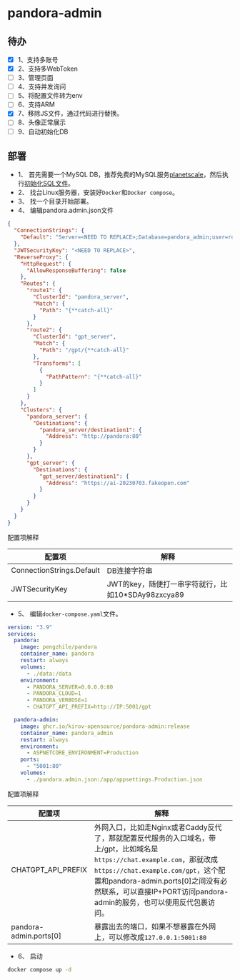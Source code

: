 # pandora-admin

## 待办

- [x] 1、支持多账号
- [x] 2、支持多WebToken
- [ ] 3、管理页面
- [ ] 4、支持并发询问
- [ ] 5、将配置文件转为env
- [ ] 6、支持ARM
- [x] 7、移除JS文件，通过代码进行替换。
- [ ] 8、头像正常展示
- [ ] 9、自动初始化DB

## 部署
* 1、 首先需要一个MySQL DB，推荐免费的MySQL服务[planetscale](https://app.planetscale.com/)，然后执行[初始化SQL文件](Initial.sql)。
* 2、 找台Linux服务器，安装好`Docker`和`Docker compose`。
* 3、 找一个目录开始部署。
* 4、 编辑pandora.admin.json文件
  
```json
{
  "ConnectionStrings": {
    "Default": "Server=<NEED TO REPLACE>;Database=pandora_admin;user=root;password=password;",
  },
  "JWTSecurityKey": "<NEED TO REPLACE>",
  "ReverseProxy": {
    "HttpRequest": {
      "AllowResponseBuffering": false
    },
    "Routes": {
      "route1": {
        "ClusterId": "pandora_server",
        "Match": {
          "Path": "{**catch-all}"
        }
      },
      "route2": {
        "ClusterId": "gpt_server",
        "Match": {
          "Path": "/gpt/{**catch-all}"
        },
        "Transforms": [
          {
            "PathPattern": "{**catch-all}"
          }
        ]
      }
    },
    "Clusters": {
      "pandora_server": {
        "Destinations": {
          "pandora_server/destination1": {
            "Address": "http://pandora:80"
          }
        }
      },
      "gpt_server": {
        "Destinations": {
          "gpt_server/destination1": {
            "Address": "https://ai-20230703.fakeopen.com"
          }
        }
      }
    }
  }
}
```

配置项解释

|配置项|解释|
|---|-----|
|ConnectionStrings.Default|DB连接字符串|
|JWTSecurityKey|JWT的key，随便打一串字符就行，比如10*SDAy98zxcya89|

* 5、 编辑`docker-compose.yaml`文件。

```yaml
version: "3.9"
services:
  pandora:
    image: pengzhile/pandora
    container_name: pandora
    restart: always
    volumes:
      - ./data:/data
    environment:
      - PANDORA_SERVER=0.0.0.0:80
      - PANDORA_CLOUD=1
      - PANDORA_VERBOSE=1
      - CHATGPT_API_PREFIX=http://IP:5001/gpt

  pandora-admin:
    image: ghcr.io/kirov-opensource/pandora-admin:release
    container_name: pandora_admin
    restart: always
    environment:
      - ASPNETCORE_ENVIRONMENT=Production
    ports:
      - "5001:80"
    volumes:
      - ./pandora.admin.json:/app/appsettings.Production.json
```

配置项解释

|配置项|解释|
|---|-----|
|CHATGPT_API_PREFIX|外网入口，比如走Nginx或者Caddy反代了，那就配置反代服务的入口域名，带上/gpt，比如域名是`https://chat.example.com`，那就改成`https://chat.example.com/gpt`，这个配置和pandora-admin.ports\[0\]之间没有必然联系，可以直接IP+PORT访问pandora-admin的服务，也可以使用反代包裹访问。|
|pandora-admin.ports\[0\]|暴露出去的端口，如果不想暴露在外网上，可以修改成`127.0.0.1:5001:80`|

* 6、 启动
```bash
docker compose up -d
```
